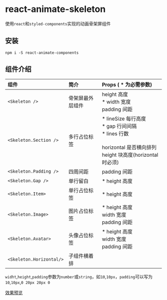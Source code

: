 # react-animate-skeleton

使用`react`和`styled-components`实现的动画骨架屏组件

## 安装

`npm i -S react-animate-components`

## 组件介绍

| 组件                     | 简介             | Props ( * 为必需参数)                                        |
| :----------------------- | :--------------- | :----------------------------------------------------------- |
| `<Skeleton />`           | 骨架屏最外层组件 | height 高度 <br />* width 宽度<br />padding 间距             |
| `<Skeleton.Section />`   | 多行占位标签     | * lineSize 每行高度<br />* gap 行间间隔 <br />* lines 行数<br /><br />horizontal 是否横向排列<br />height 块高度(horizontal时必须) |
| `<Skeleton.Padding />`   | 四周间距         | padding 间距                                                 |
| `<Skeleton.Gap />`       | 单行留白         | * height 高度                                                |
| `<Skeleton.Item>`        | 单行占位标签     | * height 高度                                                |
| `<Skeleton.Image>`       | 图片占位标签     | * height 高度<br /> width 宽度<br />padding 间距             |
| `<Skeleton.Avatar>`      | 头像占位标签     | * height 高度<br />width 宽度<br />padding 间距              |
| `<Skeleton.Horizontal/>` | 子组件横着排     |                                                              |

`widht`,`height`,`padding`参数为`number`或`string`，如`10`,`10px`，`padding`可以写为`10`,`10px`,`0 20px 20px 0`

[效果预览](https://blog.zhangyu1818.com/%E5%81%9A%E4%B8%80%E4%B8%AA%E5%8A%A8%E6%80%81%E7%9A%84%E9%AA%A8%E6%9E%B6%E5%B1%8F/)

